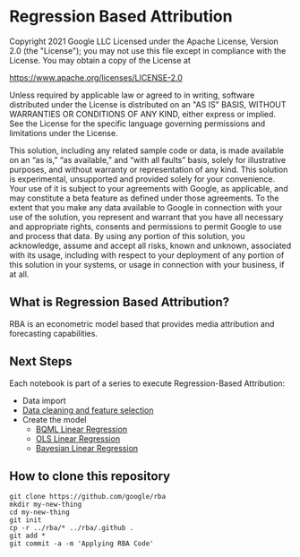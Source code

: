 # Regression Based Attribution

Copyright 2021 Google LLC
Licensed under the Apache License, Version 2.0 (the "License");
you may not use this file except in compliance with the License.
You may obtain a copy of the License at

https://www.apache.org/licenses/LICENSE-2.0

Unless required by applicable law or agreed to in writing, software
distributed under the License is distributed on an "AS IS" BASIS,
WITHOUT WARRANTIES OR CONDITIONS OF ANY KIND, either express or implied.
See the License for the specific language governing permissions and
limitations under the License.

This solution, including any related sample code or data, is made available 
on an “as is,” “as available,” and “with all faults” basis, solely for 
illustrative purposes, and without warranty or representation of any kind. 
This solution is experimental, unsupported and provided solely for your 
convenience. Your use of it is subject to your agreements with Google, as 
applicable, and may constitute a beta feature as defined under those 
agreements.  To the extent that you make any data available to Google in 
connection with your use of the solution, you represent and warrant that you 
have all necessary and appropriate rights, consents and permissions to permit 
Google to use and process that data.  By using any portion of this solution, 
you acknowledge, assume and accept all risks, known and unknown, associated 
with its usage, including with respect to your deployment of any portion of 
this solution in your systems, or usage in connection with your business, 
if at all.

## What is Regression Based Attribution?

RBA is an econometric model based that provides media attribution and forecasting capabilities.

## Next Steps

Each notebook is part of a series to execute Regression-Based Attribution: 

*   Data import
*   [Data cleaning and feature selection](https://github.com/googlestaging/rba/blob/main/Data_Pre_Processing_%26_Feature_Selection.ipynb) 
*   Create the model
    * [BQML Linear Regression](https://github.com/googlestaging/rba/blob/main/RBA_Light_BQML.ipynb)
    * [OLS Linear Regression](https://github.com/googlestaging/rba/blob/main/RBA_Medium_OLS.ipynb)
    * [Bayesian Linear Regression](https://github.com/googlestaging/rba/blob/main/RBA_Heavy_Bayesian.ipynb)

## How to clone this repository

``` shell
git clone https://github.com/google/rba
mkdir my-new-thing
cd my-new-thing
git init
cp -r ../rba/* ../rba/.github .
git add *
git commit -a -m 'Applying RBA Code'
```
